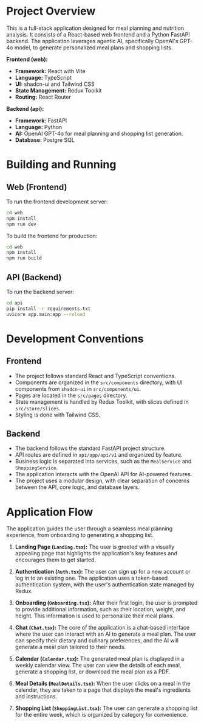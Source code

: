 # Project Overview

This is a full-stack application designed for meal planning and nutrition analysis. It consists of a React-based web frontend and a Python FastAPI backend. The application leverages agentic AI, specifically OpenAI's GPT-4o model, to generate personalized meal plans and shopping lists.

**Frontend (web):**

*   **Framework:** React with Vite
*   **Language:** TypeScript
*   **UI:** shadcn-ui and Tailwind CSS
*   **State Management:** Redux Toolkit
*   **Routing:** React Router

**Backend (api):**

*   **Framework:** FastAPI
*   **Language:** Python
*   **AI:** OpenAI GPT-4o for meal planning and shopping list generation.
*   **Database:** Postgre SQL

# Building and Running

## Web (Frontend)

To run the frontend development server:

```bash
cd web
npm install
npm run dev
```

To build the frontend for production:

```bash
cd web
npm install
npm run build
```

## API (Backend)

To run the backend server:

```bash
cd api
pip install -r requirements.txt 
uvicorn app.main:app --reload
```


# Development Conventions

## Frontend

*   The project follows standard React and TypeScript conventions.
*   Components are organized in the `src/components` directory, with UI components from `shadcn-ui` in `src/components/ui`.
*   Pages are located in the `src/pages` directory.
*   State management is handled by Redux Toolkit, with slices defined in `src/store/slices`.
*   Styling is done with Tailwind CSS.

## Backend

*   The backend follows the standard FastAPI project structure.
*   API routes are defined in `api/app/api/v1` and organized by feature.
*   Business logic is separated into services, such as the `MealService` and `ShoppingService`.
*   The application interacts with the OpenAI API for AI-powered features.
*   The project uses a modular design, with clear separation of concerns between the API, core logic, and database layers.


# Application Flow

The application guides the user through a seamless meal planning experience, from onboarding to generating a shopping list.

1.  **Landing Page (`Landing.tsx`):** The user is greeted with a visually appealing page that highlights the application's key features and encourages them to get started.

2.  **Authentication (`Auth.tsx`):** The user can sign up for a new account or log in to an existing one. The application uses a token-based authentication system, with the user's authentication state managed by Redux.

3.  **Onboarding (`Onboarding.tsx`):** After their first login, the user is prompted to provide additional information, such as their location, weight, and height. This information is used to personalize their meal plans.

4.  **Chat (`Chat.tsx`):** The core of the application is a chat-based interface where the user can interact with an AI to generate a meal plan. The user can specify their dietary and culinary preferences, and the AI will generate a meal plan tailored to their needs.

5.  **Calendar (`Calendar.tsx`):** The generated meal plan is displayed in a weekly calendar view. The user can view the details of each meal, generate a shopping list, or download the meal plan as a PDF.

6.  **Meal Details (`MealDetails.tsx`):** When the user clicks on a meal in the calendar, they are taken to a page that displays the meal's ingredients and instructions.

7.  **Shopping List (`ShoppingList.tsx`):** The user can generate a shopping list for the entire week, which is organized by category for convenience.
